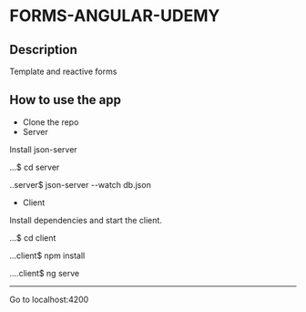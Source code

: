 # FORMS-ANGULAR-UDEMY

## Description

Template and reactive forms


## How to use the app

- Clone the repo
- Server

Install json-server

...$ cd server

..server$ json-server --watch db.json


- Client

Install dependencies and start the client.

...$ cd client

...client$ npm install

....client$ ng serve

<hr>

Go to localhost:4200
